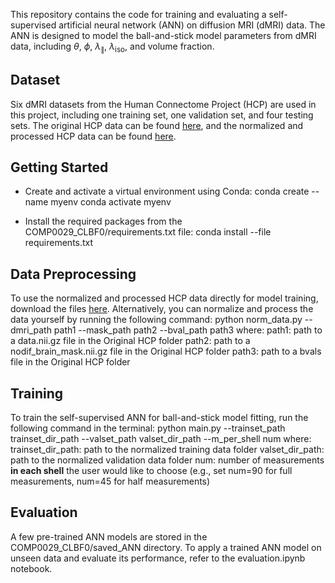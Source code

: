 This repository contains the code for training and evaluating a self-supervised artificial neural network (ANN) on diffusion MRI (dMRI) data. The ANN is designed to model the ball-and-stick model parameters from dMRI data, including $\theta$, $\phi$, $\lambda_{\parallel}$, $\lambda_{\text{iso}}$, and volume fraction.

## Dataset
Six dMRI datasets from the Human Connectome Project (HCP) are used in this project, including one training set, one validation set, and four testing sets. The original HCP data can be found [here](https://drive.google.com/drive/folders/1okSWyHuj0WJSLG3mlAQo70RoVnEsF2Uc?usp=sharing), and the normalized and processed HCP data can be found [here](https://drive.google.com/drive/folders/1wzgFoZyexkBL40GtGDcNit-WRiHJA96I?usp=sharing).

## Getting Started

* Create and activate a virtual environment using Conda:
conda create --name myenv
conda activate myenv

* Install the required packages from the COMP0029_CLBF0/requirements.txt file:
conda install --file requirements.txt

## Data Preprocessing

To use the normalized and processed HCP data directly for model training, download the files [here](https://drive.google.com/drive/folders/1wzgFoZyexkBL40GtGDcNit-WRiHJA96I?usp=sharing).
Alternatively, you can normalize and process the data yourself by running the following command:
python norm_data.py --dmri_path path1 --mask_path path2 --bval_path path3
where:
path1: path to a data.nii.gz file in the Original HCP folder
path2: path to a nodif_brain_mask.nii.gz file in the Original HCP folder
path3: path to a bvals file in the Original HCP folder

## Training
To train the self-supervised ANN for ball-and-stick model fitting, run the following command in the terminal:
python main.py --trainset_path trainset_dir_path --valset_path valset_dir_path --m_per_shell num
where:
trainset_dir_path: path to the normalized training data folder
valset_dir_path: path to the normalized validation data folder
num: number of measurements **in each shell** the user would like to choose (e.g., set num=90 for full measurements, num=45 for half measurements)

## Evaluation
A few pre-trained ANN models are stored in the COMP0029_CLBF0/saved_ANN directory. To apply a trained ANN model on unseen data and evaluate its performance, refer to the evaluation.ipynb notebook. 